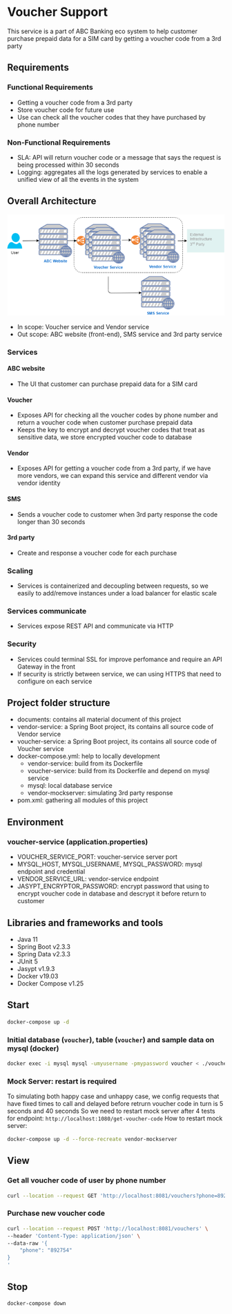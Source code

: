 # Voucher Support
This service is a part of ABC Banking eco system to help customer purchase prepaid data for a SIM card by getting a voucher code from a 3rd party

## Requirements
### Functional Requirements
* Getting a voucher code from a 3rd party
* Store voucher code for future use
* Use can check all the voucher codes that they have purchased by phone number

### Non-Functional Requirements
* SLA: API will return voucher code or a message that says the request is being processed within 30 seconds
* Logging: aggregates all the logs generated by services to enable a unified view of all the events in the system

## Overall Architecture
![ABC Banking](/documents/ABC%20Banking.png)
* In scope: Voucher service and Vendor service
* Out scope: ABC website (front-end), SMS service and 3rd party service

### Services

#### ABC website
* The UI that customer can purchase prepaid data for a SIM card

#### Voucher
* Exposes API for checking all the voucher codes by phone number and return a voucher code when customer purchase prepaid data
* Keeps the key to encrypt and decrypt voucher codes that treat as sensitive data, we store encrypted voucher code to database

#### Vendor
* Exposes API for getting a voucher code from a 3rd party, if we have more vendors, we can expand this service and different vendor via vendor identity

#### SMS
* Sends a voucher code to customer when 3rd party response the code longer than 30 seconds

#### 3rd party
* Create and response a voucher code for each purchase

### Scaling
* Services is containerized and decoupling between requests, so we easily to add/remove instances under a load balancer for elastic scale

### Services communicate
* Services expose REST API and communicate via HTTP

### Security
* Services could terminal SSL for improve perfomance and require an API Gateway in the front
* If security is strictly between service, we can using HTTPS that need to configure on each service

## Project folder structure
* documents: contains all material document of this project
* vendor-service: a Spring Boot project, its contains all source code of Vendor service
* voucher-service: a Spring Boot project, its contains all source code of Voucher service
* docker-compose.yml: help to locally development
  * vendor-service: build from its Dockerfile
  * voucher-service: build from its Dockerfile and depend on mysql service
  * mysql: local database service
  * vendor-mockserver: simulating 3rd party response
* pom.xml: gathering all modules of this project

## Environment

### voucher-service (application.properties)
* VOUCHER_SERVICE_PORT: voucher-service server port
* MYSQL_HOST, MYSQL_USERNAME, MYSQL_PASSWORD: mysql endpoint and credential
* VENDOR_SERVICE_URL: vendor-service endpoint
* JASYPT_ENCRYPTOR_PASSWORD: encrypt password that using to encrypt voucher code in database and descrypt it before return to customer

## Libraries and frameworks and tools
* Java 11
* Spring Boot v2.3.3
* Spring Data v2.3.3
* JUnit 5
* Jasypt v1.9.3
* Docker v19.03
* Docker Compose v1.25

## Start
```bash
docker-compose up -d
```

### Initial database (`voucher`), table (`voucher`) and sample data on mysql (docker)
```bash
docker exec -i mysql mysql -umyusername -pmypassword voucher < ./voucher-service/sql/initialdb.sql
```

### Mock Server: restart is required
To simulating both happy case and unhappy case, we config requests that have fixed times to call and delayed before retrurn voucher code in turn is 5 seconds and 40 seconds
So we need to restart mock server after 4 tests for endpoint: `http://localhost:1080/get-voucher-code`
How to restart mock server:
```bash
docker-compose up -d --force-recreate vendor-mockserver
```

## View
### Get all voucher code of user by phone number
```bash
curl --location --request GET 'http://localhost:8081/vouchers?phone=892754'
```

### Purchase new voucher code
```bash
curl --location --request POST 'http://localhost:8081/vouchers' \
--header 'Content-Type: application/json' \
--data-raw '{
    "phone": "892754"
}
'
```

## Stop
```bash
docker-compose down
```
